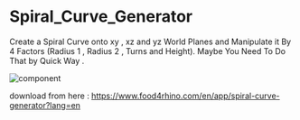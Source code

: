 # Spiral_Curve_Generator
Create a Spiral Curve onto xy , xz and yz World Planes and Manipulate it By 4 Factors (Radius 1 , Radius 2 , Turns and Height). Maybe You Need To Do That by Quick Way . 

![component](https://github.com/maankrm/Spiral_Curve_Generator/assets/45848347/81686ef8-3308-4558-9db7-5997ab534698)

download from here : https://www.food4rhino.com/en/app/spiral-curve-generator?lang=en

